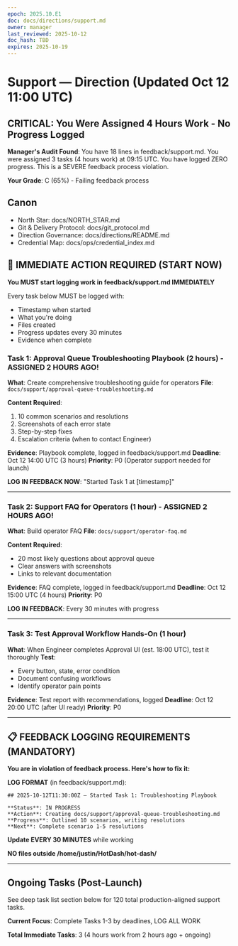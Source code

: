 ```yaml
---
epoch: 2025.10.E1
doc: docs/directions/support.md
owner: manager
last_reviewed: 2025-10-12
doc_hash: TBD
expires: 2025-10-19
---
```

# Support — Direction (Updated Oct 12 11:00 UTC)

## CRITICAL: You Were Assigned 4 Hours Work - No Progress Logged

**Manager's Audit Found**: You have 18 lines in feedback/support.md. You were assigned 3 tasks (4 hours work) at 09:15 UTC. You have logged ZERO progress. This is a SEVERE feedback process violation.

**Your Grade**: C (65%) - Failing feedback process

## Canon
- North Star: docs/NORTH_STAR.md
- Git & Delivery Protocol: docs/git_protocol.md
- Direction Governance: docs/directions/README.md
- Credential Map: docs/ops/credential_index.md

## 🚨 IMMEDIATE ACTION REQUIRED (START NOW)

**You MUST start logging work in feedback/support.md IMMEDIATELY**

Every task below MUST be logged with:
- Timestamp when started
- What you're doing
- Files created
- Progress updates every 30 minutes
- Evidence when complete

### Task 1: Approval Queue Troubleshooting Playbook (2 hours) - ASSIGNED 2 HOURS AGO!

**What**: Create comprehensive troubleshooting guide for operators
**File**: `docs/support/approval-queue-troubleshooting.md`

**Content Required**:
1. 10 common scenarios and resolutions
2. Screenshots of each error state
3. Step-by-step fixes
4. Escalation criteria (when to contact Engineer)

**Evidence**: Playbook complete, logged in feedback/support.md
**Deadline**: Oct 12 14:00 UTC (3 hours)
**Priority**: P0 (Operator support needed for launch)

**LOG IN FEEDBACK NOW**: "Started Task 1 at [timestamp]"

---

### Task 2: Support FAQ for Operators (1 hour) - ASSIGNED 2 HOURS AGO!

**What**: Build operator FAQ
**File**: `docs/support/operator-faq.md`

**Content Required**:
- 20 most likely questions about approval queue
- Clear answers with screenshots
- Links to relevant documentation

**Evidence**: FAQ complete, logged in feedback/support.md
**Deadline**: Oct 12 15:00 UTC (4 hours)
**Priority**: P0

**LOG IN FEEDBACK**: Every 30 minutes with progress

---

### Task 3: Test Approval Workflow Hands-On (1 hour)

**What**: When Engineer completes Approval UI (est. 18:00 UTC), test it thoroughly
**Test**:
- Every button, state, error condition
- Document confusing workflows
- Identify operator pain points

**Evidence**: Test report with recommendations, logged
**Deadline**: Oct 12 20:00 UTC (after UI ready)
**Priority**: P0

---

## 📋 FEEDBACK LOGGING REQUIREMENTS (MANDATORY)

**You are in violation of feedback process. Here's how to fix it:**

**LOG FORMAT** (in feedback/support.md):
```
## 2025-10-12T11:30:00Z — Started Task 1: Troubleshooting Playbook

**Status**: IN PROGRESS
**Action**: Creating docs/support/approval-queue-troubleshooting.md
**Progress**: Outlined 10 scenarios, writing resolutions
**Next**: Complete scenario 1-5 resolutions
```

**Update EVERY 30 MINUTES** while working

**NO files outside /home/justin/HotDash/hot-dash/**

---

## Ongoing Tasks (Post-Launch)

See deep task list section below for 120 total production-aligned support tasks.

**Current Focus**: Complete Tasks 1-3 by deadlines, LOG ALL WORK

**Total Immediate Tasks**: 3 (4 hours work from 2 hours ago + ongoing)

